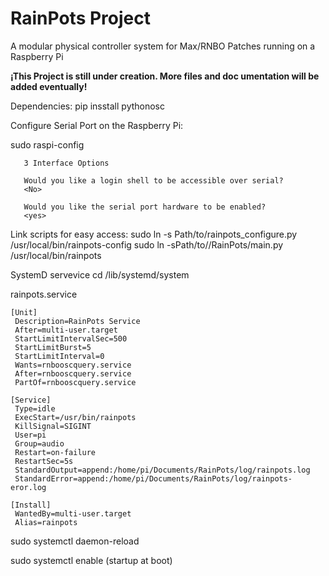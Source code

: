 # RainPots Project

A modular physical controller system for Max/RNBO Patches running on a Raspberry Pi

**¡This Project is still under creation. More files and doc umentation will be added eventually!**



Dependencies:
pip insstall pythonosc


Configure Serial Port on the Raspberry Pi:

sudo raspi-config
 ```
	3 Interface Options

	Would you like a login shell to be accessible over serial?   
	<No>

	Would you like the serial port hardware to be enabled?
	<yes>

 ```

Link scripts for easy access:
sudo ln -s Path/to/rainpots_configure.py /usr/local/bin/rainpots-config
sudo ln -sPath/to//RainPots/main.py /usr/local/bin/rainpots


SystemD servevice
cd /lib/systemd/system

rainpots.service
 ```
[Unit]
  Description=RainPots Service
  After=multi-user.target
  StartLimitIntervalSec=500
  StartLimitBurst=5
  StartLimitInterval=0
  Wants=rnbooscquery.service
  After=rnbooscquery.service
  PartOf=rnbooscquery.service

[Service]
  Type=idle
  ExecStart=/usr/bin/rainpots
  KillSignal=SIGINT
  User=pi
  Group=audio
  Restart=on-failure
  RestartSec=5s
  StandardOutput=append:/home/pi/Documents/RainPots/log/rainpots.log
  StandardError=append:/home/pi/Documents/RainPots/log/rainpots-eror.log

[Install]
  WantedBy=multi-user.target
  Alias=rainpots

 ```
sudo systemctl daemon-reload

 sudo systemctl enable (startup at boot)
 
